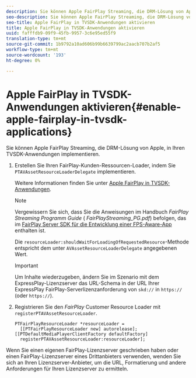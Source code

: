 ```yaml
---
description: Sie können Apple FairPlay Streaming, die DRM-Lösung von Apple, in Ihren TVSDK-Anwendungen implementieren.
seo-description: Sie können Apple FairPlay Streaming, die DRM-Lösung von Apple, in Ihren TVSDK-Anwendungen implementieren.
seo-title: Apple FairPlay in TVSDK-Anwendungen aktivieren
title: Apple FairPlay in TVSDK-Anwendungen aktivieren
uuid: fafffdb9-09f9-45fb-9957-3c6e95ed55f9
translation-type: tm+mt
source-git-commit: 1b9792a10ad606b99b6639799ac2aacb707b2af5
workflow-type: tm+mt
source-wordcount: '193'
ht-degree: 0%

---
```



# Apple FairPlay in TVSDK-Anwendungen aktivieren{#enable-apple-fairplay-in-tvsdk-applications}

Sie können Apple FairPlay Streaming, die DRM-Lösung von Apple, in Ihren TVSDK-Anwendungen implementieren.

1. Erstellen Sie Ihren FairPlay-Kunden-Ressourcen-Loader, indem Sie `PTAVAssetResourceLoaderDelegate` implementieren.

   Weitere Informationen finden Sie unter [Apple FairPlay in TVSDK-Anwendungen](../../c-psdk-ios-1.4-drm-content-security/c-psdk-ios-1.4-apple-fairplay-tvsdk/c-psdk-ios-1.4-apple-fairplay-tvsdk.md).

   >[!NOTE]
   >
   >Vergewissern Sie sich, dass Sie die Anweisungen im Handbuch *FairPlay Streaming Programm Guide* ( *FairPlayStreaming_PG.pdf*) befolgen, das im [FairPlay Server SDK für die Entwicklung einer FPS-Aware-App](https://developer.apple.com/services-account/download?path=/Developer_Tools/FairPlay_Streaming_SDK/FairPlay_Streaming_Server_SDK.zip) enthalten ist.

   Die `resourceLoader:shouldWaitForLoadingOfRequestedResource`-Methode entspricht dem unter `AVAssetResourceLoaderDelegate` angegebenen Wert.

   >[!IMPORTANT]
   >
   >Um Inhalte wiederzugeben, ändern Sie im Szenario mit dem ExpressPlay-Lizenzserver das URL-Schema in der URL Ihrer ExpressPlay FairPlay-Serverlizenzanforderung von `skd://` in `https://` (oder `https://`).

1. Registrieren Sie den *FairPlay* Customer Resource Loader mit `registerPTAVAssetResourceLoader`.

   ```
   PTFairPlayResourceLoader *resourceLoader =  
     [[PTFairPlayResourceLoader new] autorelease];  
   [[PTDefaultMediaPlayerClientFactory defaultFactory]  
     registerPTAVAssetResourceLoader:resourceLoader];
   ```

Wenn Sie einen eigenen FairPlay-Lizenzserver geschrieben haben oder einen FairPlay-Lizenzserver eines Drittanbieters verwenden, wenden Sie sich an Ihren Lizenzserver-Anbieter, um die URL, Formatierung und andere Anforderungen für Ihren Lizenzserver zu ermitteln.
